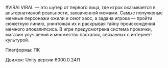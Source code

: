 #VIRAl
VIRAL — это шутер от первого лица, где игрок оказывается в альтернативной реальности, захваченной мемами. Самые популярные мемные персонажи ожили и сеют хаос, а задача игрока — пройти сюжетную линию, уничтожая их и раскрывая тайну происхождения мемного апокалипсиса. В игре предусмотрена система прокачки, магазин улучшений и множество пасхалок, связанных с интернет-культурой.

Платформы: ПК

Движок: Unity версии 6000.0.24f1
